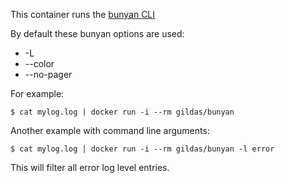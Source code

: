 This container runs the [bunyan CLI](https://github.com/trentm/node-bunyan#cli-usage)

By default these bunyan options are used:

- -L
- --color
- --no-pager

For example:  
```
$ cat mylog.log | docker run -i --rm gildas/bunyan
```

Another example with command line arguments:
```
$ cat mylog.log | docker run -i --rm gildas/bunyan -l error
```
This will filter all error log level entries.
